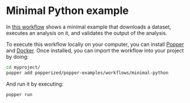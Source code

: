 # Minimal Python example

In [this workflow](./main.workflow) shows a minimal example that 
downloads a dataset, executes an analysis on it, and validates the 
output of the analysis.

To execute this workflow locally on your computer, you can install 
[Popper](https://github.com/systemslab/popper) and 
[Docker](https://docs.docker.com/install/). Once installed, you can 
import the workflow into your project by doing:

```bash
cd myproject/
popper add popperized/popper-examples/workflows/minimal-python
```

And run it by executing:

```bash
popper run
```
